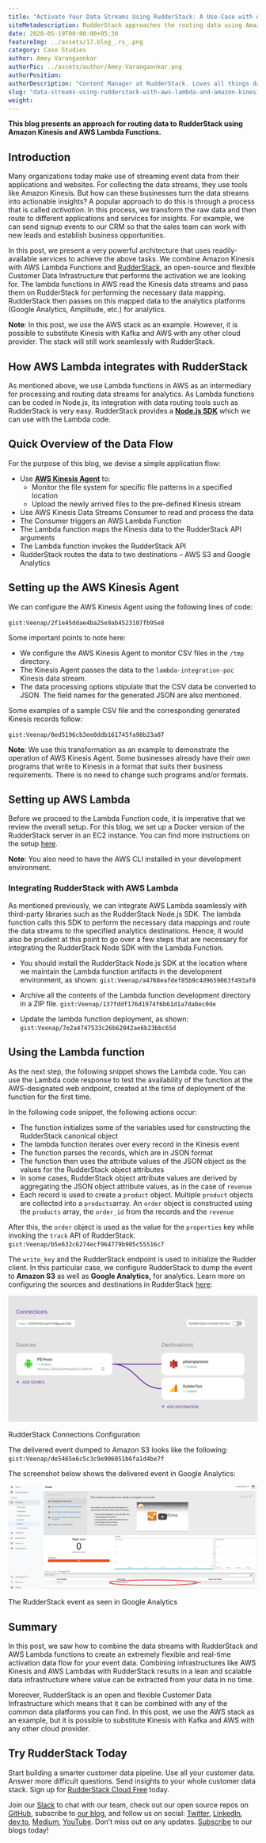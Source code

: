 ```yaml
---
title: "Activate Your Data Streams Using RudderStack: A Use-Case with AWS Lambda and Amazon Kinesis"
siteMetadescription: RudderStack approaches the routing data using Amazon Kinesis and AWS Lambda Functions.So that one can easily activate the Data Streams by using Rudderstack
date: 2020-05-19T00:00:00+05:30
featureImg: ../assets/17.blog_.rs_.png
category: Case Studies
author: Amey Varangaonkar
authorPic: ../assets/author/Amey-Varangaonkar.png
authorPosition: 
authorDescription: "Content Manager at RudderStack. Loves all things data. Manchester United, music, and sci-fi fan, among other things."
slug: "data-streams-using-rudderstack-with-aws-lambda-and-amazon-kinesis"
weight:
---
```

**This blog presents an approach for routing data to RudderStack using Amazon Kinesis and AWS Lambda Functions.**

Introduction
------------

Many organizations today make use of streaming event data from their applications and websites. For collecting the data streams, they use tools like Amazon Kinesis. But how can these businesses turn the data streams into actionable insights? A popular approach to do this is through a process that is called _activation_. In this process, we transform the raw data and then route to different applications and services for insights. For example, we can send signup events to our CRM so that the sales team can work with new leads and establish business opportunities.

In this post, we present a very powerful architecture that uses readily-available services to achieve the above tasks. We combine Amazon Kinesis with AWS Lambda Functions and [RudderStack](https://www.rudderstack.com), an open-source and flexible Customer Data Infrastructure that performs the activation we are looking for. The lambda functions in AWS read the Kinesis data streams and pass them on RudderStack for performing the necessary data mapping. RudderStack then passes on this mapped data to the analytics platforms (Google Analytics, Amplitude, etc.) for analytics.

**Note**: In this post, we use the AWS stack as an example. However, it is possible to substitute Kinesis with Kafka and AWS with any other cloud provider. The stack will still work seamlessly with RudderStack.

How AWS Lambda integrates with RudderStack
------------------------------------------

As mentioned above, we use Lambda functions in AWS as an intermediary for processing and routing data streams for analytics. As Lambda functions can be coded in Node.js, its integration with data routing tools such as RudderStack is very easy. RudderStack provides a [**Node.js SDK**](https://github.com/rudderlabs/rudder-sdk-node) which we can use with the Lambda code.

Quick Overview of the Data Flow
-------------------------------

For the purpose of this blog, we devise a simple application flow:

*   Use [**AWS Kinesis Agent**](https://github.com/awslabs/amazon-kinesis-agent) to:
    *   Monitor the file system for specific file patterns in a specified location 
    *   Upload the newly arrived files to the pre-defined Kinesis stream
*   Use AWS Kinesis Data Streams Consumer to read and process the data
*   The Consumer triggers an AWS Lambda Function
*   The Lambda function maps the Kinesis data to the RudderStack API arguments
*   The Lambda function invokes the RudderStack API
*   RudderStack routes the data to two destinations – AWS S3 and Google Analytics

Setting up the AWS Kinesis Agent
--------------------------------

We can configure the AWS Kinesis Agent using the following lines of code:

`gist:Veenap/2f1e45ddae4ba25e9ab4523107fb95e8`

Some important points to note here:

*   We configure the AWS Kinesis Agent to monitor CSV files in the `/tmp` directory.
*   The Kinesis Agent passes the data to the `lambda-integration-poc` Kinesis data stream. 
*   The data processing options stipulate that the CSV data be converted to JSON. The field names for the generated JSON are also mentioned. 

Some examples of a sample CSV file and the corresponding generated Kinesis records follow:

`gist:Veenap/0ed5196cb3ee0ddb161745fa98b23a07`

**Note**: We use this transformation as an example to demonstrate the operation of AWS Kinesis Agent. Some businesses already have their own programs that write to Kinesis in a format that suits their business requirements. There is no need to change such programs and/or formats.

Setting up AWS Lambda
---------------------

Before we proceed to the Lambda Function code, it is imperative that we review the overall setup. For this blog, we set up a Docker version of the RudderStack server in an EC2 instance. You can find more instructions on the setup [here](https://github.com/rudderlabs/rudder-server#setup-instructions-docker).

**Note**: You also need to have the AWS CLI installed in your development environment.

### Integrating RudderStack with AWS Lambda

As mentioned previously, we can integrate AWS Lambda seamlessly with third-party libraries such as the RudderStack Node.js SDK. The lambda function calls this SDK to perform the necessary data mappings and route the data streams to the specified analytics destinations. Hence, it would also be prudent at this point to go over a few steps that are necessary for integrating the RudderStack Node SDK with the Lambda Function.

*   You should install the RudderStack Node.js SDK at the location where we maintain the Lambda function artifacts in the development environment, as shown:
`gist:Veenap/a4768eafdef85b9c4d9659063f493af0`

*   Archive all the contents of the Lambda function development directory in a ZIP file.
`gist:Veenap/137fddf176d1974f6b61d1a7dabec0de`

*   Update the lambda function deployment, as shown:
`gist:Veenap/7e2a4747533c26b62042ae6b23bbc65d`

Using the Lambda function
-------------------------

As the next step, the following snippet shows the Lambda code. You can use the Lambda code response to test the availability of the function at the AWS-designated web endpoint, created at the time of deployment of the function for the first time.

In the following code snippet, the following actions occur:

*   The function initializes some of the variables used for constructing the RudderStack canonical object
*   The lambda function iterates over every record in the Kinesis event
*   The function parses the records, which are in JSON format
*   The function then uses the attribute values of the JSON object as the values for the RudderStack object attributes
*   In some cases, RudderStack object attribute values are derived by aggregating the JSON object attribute values, as in the case of `revenue`
*   Each record is used to create a `product` object. Multiple `product` objects are collected into a `products`array. An `order` object is constructed using the `products` array, the `order_id` from the records and the `revenue`

After this, the `order` object is used as the value for the `properties` key while invoking the `track` API of RudderStack. 
`gist:Veenap/b5e632c6274ecf964779b905c55516c7`

The `write_key` and the RudderStack endpoint is used to initialize the Rudder client. In this particular case, we configure RudderStack to dump the event to **Amazon S3** as well as **Google Analytics,** for analytics. Learn more on configuring the sources and destinations in RudderStack [here](https://docs.rudderstack.com/getting-started/adding-source-and-destination-rudderstack):

![RudderStack Connections Configuration](../assets/markdown/HETeuJHkcUrh4Zy9.png)

RudderStack Connections Configuration

The delivered event dumped to Amazon S3 looks like the following:
`gist:Veenap/de5465e6c5c3c9e906051b6fa1d4be7f`

The screenshot below shows the delivered event in Google Analytics:

![The RudderStack event as seen in Google Analytics](../assets/markdown/rSW10uyPDJfwGQB9.png)

The RudderStack event as seen in Google Analytics

Summary
-------

In this post, we saw how to combine the data streams with RudderStack and AWS Lambda functions to create an extremely flexible and real-time activation data flow for your event data. Combining infrastructures like AWS Kinesis and AWS Lambdas with RudderStack results in a lean and scalable data infrastructure where value can be extracted from your data in no time.

Moreover, RudderStack is an open and flexible Customer Data Infrastructure which means that it can be combined with any of the common data platforms you can find. In this post, we use the AWS stack as an example, but it is possible to substitute Kinesis with Kafka and AWS with any other cloud provider.

## Try RudderStack Today

Start building a smarter customer data pipeline. Use all your customer data. Answer more difficult questions. Send insights to your whole customer data stack. Sign up for [RudderStack Cloud Free](https://app.rudderlabs.com/signup?type=freetrial) today.

Join our [Slack](https://resources.rudderstack.com/join-rudderstack-slack) to chat with our team, check out our open source repos on [GitHub](https://github.com/rudderlabs), subscribe to [our blog](https://rudderstack.com/blog/), and follow us on social: [Twitter](https://twitter.com/RudderStack), [LinkedIn](https://www.linkedin.com/company/rudderlabs/), [dev.to](https://dev.to/rudderstack), [Medium](https://rudderstack.medium.com/), [YouTube](https://www.youtube.com/channel/UCgV-B77bV_-LOmKYHw8jvBw). Don’t miss out on any updates. [Subscribe](https://rudderstack.com/blog/) to our blogs today!